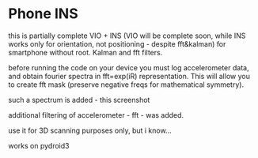 # Phone INS

this is partially complete VIO + INS (VIO will be complete soon, while INS works only for orientation, not positioning - despite fft&kalman) for smartphone without root. Kalman and fft filters.

before running the code on your device you must log accelerometer data, and obtain fourier spectra in fft=exp(iR) representation. This will allow you to create fft mask (preserve negative freqs for mathematical symmetry).

such a spectrum is added - this screenshot


additional filtering of accelerometer - fft - was added.

use it for 3D scanning purposes only, but i know...

works on pydroid3
